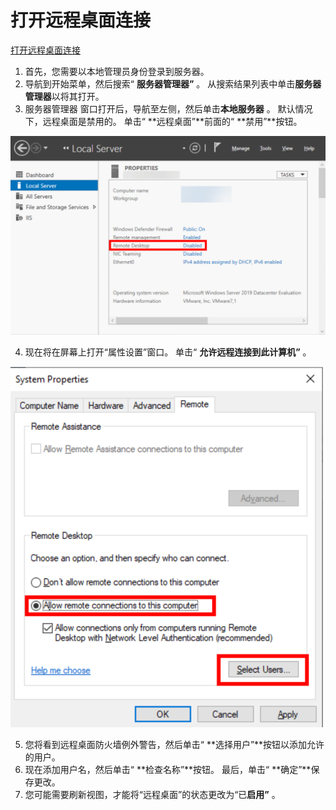 # 打开远程桌面连接

[打开远程桌面连接](https://cn.desmoineshvaccompany.com/how-enable-remote-desktop-windows-server-2019)

1. 首先，您需要以本地管理员身份登录到服务器。
2. 导航到开始菜单，然后搜索“ **服务器管理器”** 。 从搜索结果列表中单击**服务器管理器**以将其打开。
3. 服务器管理器 窗口打开后，导航至左侧，然后单击**本地服务器** 。 默认情况下，远程桌面是禁用的。 单击“ **远程桌面”**前面的“ **禁用”**按钮。

![image-20220623145523411](Imag/image-20220623145523411.png)

4. 现在将在屏幕上打开“属性设置”窗口。 单击“ **允许远程连接到此计算机”** 。

![image-20220623145549792](Imag/image-20220623145549792.png)

5. 您将看到远程桌面防火墙例外警告，然后单击“ **选择用户”**按钮以添加允许的用户。
6. 现在添加用户名，然后单击“ **检查名称”**按钮。 最后，单击“ **确定”**保存更改。
7. 您可能需要刷新视图，才能将“远程桌面”的状态更改为“已**启用”** 。